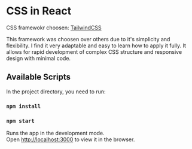 # CSS in React

CSS framewokr choosen: [TailwindCSS](https://tailwindcss.com)

This framework was choosen over others due to it's simplicity and flexibility. I find it very adaptable and easy to learn how to apply it fully. It allows for rapid development of complex CSS structure and responsive design with minimal code.

## Available Scripts

In the project directory, you need to run:

### `npm install`
### `npm start`

Runs the app in the development mode.\
Open [http://localhost:3000](http://localhost:3000) to view it in the browser.

